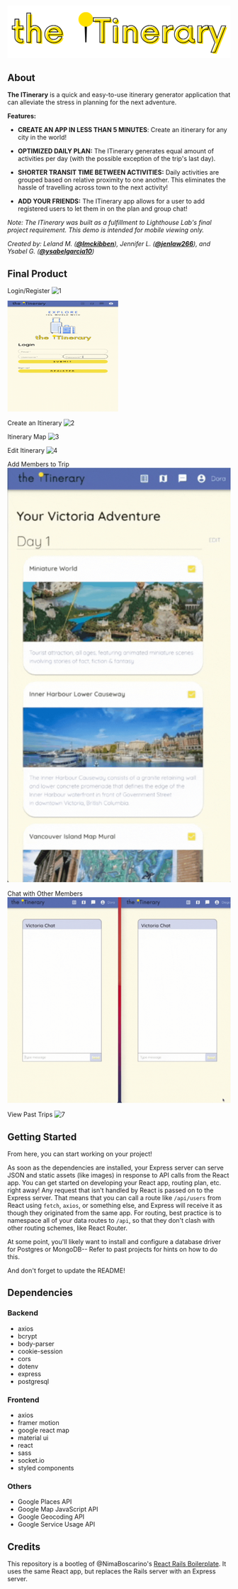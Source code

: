 ![theItinerary](https://github.com/jenlaw266/theitinerary-finals/blob/master/new-react/src/images/theitineraryfat.png)

## About
**The ITinerary** is a quick and easy-to-use itinerary generator application that can alleviate the stress in planning for the next adventure. 

**Features:**
* **CREATE AN APP IN LESS THAN 5 MINUTES**: Create an itinerary for any city in the world! 

* **OPTIMIZED DAILY PLAN:** 
The ITinerary generates equal amount of activities per day (with the possible exception of the trip's last day).

* **SHORTER TRANSIT TIME BETWEEN ACTIVITIES:** Daily activities are grouped based on relative proximity to one another. This eliminates the hassle of travelling across town to the next activity!

* **ADD YOUR FRIENDS:** The ITinerary app allows for a user to add registered users to let them in on the plan and group chat!


*Note: The ITinerary was built as a fulfillment to Lighthouse Lab's final project requirement. This demo is intended for mobile viewing only.*

*Created by: Leland M. ([**@lmckibben**](https://github.com/lmckibben)), Jennifer L. ([**@jenlaw266**](https://github.com/jenlaw266)), and Ysabel G. ([**@ysabelgarcia10**](https://github.com/ysabelgarcia10))*

## Final Product
Login/Register
![1](https://github.com/jenlaw266/theitinerary-finals/blob/master/new-react/src/images/screenshots/1_register.gif&s=700)

<img src="./new-react/src/images//screenshots/1_register.gif" width="250" height="250"/>


Create an Itinerary
![2](https://github.com/jenlaw266/theitinerary-finals/blob/master/new-react/src/images/screenshots/2_create.gif)

Itinerary Map
![3](https://github.com/jenlaw266/theitinerary-finals/blob/master/new-react/src/images/screenshots/3_map.gif)

Edit Itinerary
![4](https://github.com/jenlaw266/theitinerary-finals/blob/master/new-react/src/images/screenshots/4_edit.gif)

Add Members to Trip
![5](https://github.com/jenlaw266/theitinerary-finals/blob/master/new-react/src/images/screenshots/5_add_members.gif)

Chat with Other Members
![6](https://github.com/jenlaw266/theitinerary-finals/blob/master/new-react/src/images/screenshots/6_chat.gif)

View Past Trips
![7](https://github.com/jenlaw266/theitinerary-finals/blob/master/new-react/src/images/screenshots/7_past_trips.gif)


## Getting Started

From here, you can start working on your project!

As soon as the dependencies are installed, your Express server can serve JSON and static assets (like images) in response to API calls from the React app. You can get started on developing your React app, routing plan, etc. right away! Any request that isn't handled by React is passed on to the Express server. That means that you can call a route like `/api/users` from React using `fetch`, `axios`, or something else, and Express will receive it as though they originated from the same app. For routing, best practice is to namespace all of your data routes to `/api`, so that they don't clash with other routing schemes, like React Router.

At some point, you'll likely want to install and configure a database driver for Postgres or MongoDB-- Refer to past projects for hints on how to do this.

And don't forget to update the README!

## Dependencies
### Backend
* axios
* bcrypt
* body-parser
* cookie-session
* cors
* dotenv
* express
* postgresql

### Frontend
* axios
* framer motion
* google react map
* material ui
* react
* sass
* socket.io
* styled components

### Others
* Google Places API
* Google Map JavaScript API 
* Google Geocoding API
* Google Service Usage API

## Credits
This repository is a bootleg of @NimaBoscarino's [React Rails Boilerplate](https://github.com/NimaBoscarino/react-rails-boilerplate). It uses the same React app, but replaces the Rails server with an Express server.
